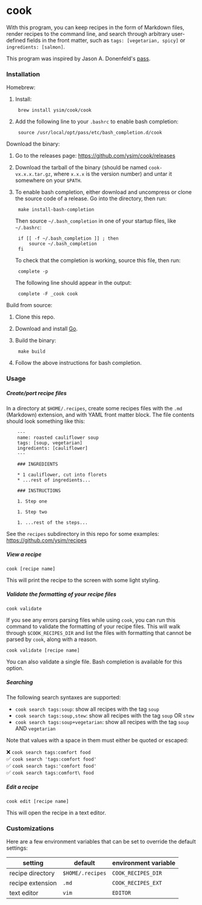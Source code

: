 # cook

With this program, you can keep recipes in the form of Markdown files, render
recipes to the command line, and search through arbitrary user-defined fields
in the front matter, such as `tags: [vegetarian, spicy]` or
`ingredients: [salmon]`.

This program was inspired by Jason A. Donenfeld's
[pass](https://www.passwordstore.org/).

### Installation

Homebrew:

1. Install:

        brew install ysim/cook/cook

1. Add the following line to your `.bashrc` to enable bash completion:

        source /usr/local/opt/pass/etc/bash_completion.d/cook

Download the binary:

1. Go to the releases page: <https://github.com/ysim/cook/releases>

1. Download the tarball of the binary (should be named `cook-vx.x.x.tar.gz`,
where `x.x.x` is the version number) and untar it somewhere on your `$PATH`.

1. To enable bash completion, either download and uncompress or clone the source
code of a release. Go into the directory, then run:

        make install-bash-completion

    Then source `~/.bash_completion` in one of your startup files, like
`~/.bashrc`:

        if [[ -f ~/.bash_completion ]] ; then
            source ~/.bash_completion
        fi

    To check that the completion is working, source this file, then run:

        complete -p

    The following line should appear in the output:

        complete -F _cook cook

Build from source:

1. Clone this repo.

1. Download and install [Go](https://golang.org/).

1. Build the binary:

        make build

1. Follow the above instructions for bash completion.

### Usage

##### Create/port recipe files

In a directory at `$HOME/.recipes`, create some recipes files with the `.md`
(Markdown) extension, and with YAML front matter block. The file contents
should look something like this:

        ---
        name: roasted cauliflower soup
        tags: [soup, vegetarian]
        ingredients: [cauliflower]
        ---

        ### INGREDIENTS

        * 1 cauliflower, cut into florets
        * ...rest of ingredients...

        ### INSTRUCTIONS

        1. Step one

        1. Step two

        1. ...rest of the steps...

See the `recipes` subdirectory in this repo for some examples:
<https://github.com/ysim/recipes>

##### View a recipe

    cook [recipe name]

This will print the recipe to the screen with some light styling.

##### Validate the formatting of your recipe files

    cook validate

If you see any errors parsing files while using `cook`, you can run this
command to validate the formatting of your recipe files. This will walk through
`$COOK_RECIPES_DIR` and list the files with formatting that cannot be parsed by
`cook`, along with a reason.

    cook validate [recipe name]

You can also validate a single file. Bash completion is available for this
option.

##### Searching

The following search syntaxes are supported:

* `cook search tags:soup`: show all recipes with the tag `soup`
* `cook search tags:soup,stew`: show all recipes with the tag `soup` OR
`stew`
* `cook search tags:soup+vegetarian`: show all recipes with the tag `soup`
AND `vegetarian`

Note that values with a space in them must either be quoted or escaped:

❌ `cook search tags:comfort food`  
✅ `cook search 'tags:comfort food'`  
✅ `cook search tags:'comfort food'`  
✅ `cook search tags:comfort\ food`

##### Edit a recipe

    cook edit [recipe name]

This will open the recipe in a text editor.

### Customizations

Here are a few environment variables that can be set to override the default
settings:

| setting          | default          | environment variable |
| ---------------- | ---------------- | -------------------- |
| recipe directory | `$HOME/.recipes` | `COOK_RECIPES_DIR`   |
| recipe extension | `.md`            | `COOK_RECIPES_EXT`   |
| text editor      | `vim`            | `EDITOR`             |
